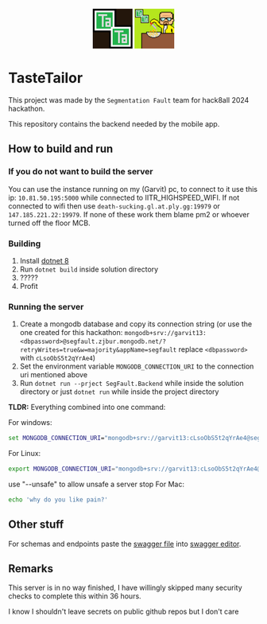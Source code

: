 <p align="center">
<img src="https://github.com/TanmayArya-1p/blob/blob/main/tastetailor/segfaulticon.png?raw=true" width=80></img>
<img src="https://github.com/TanmayArya-1p/blob/blob/main/segfaulticon.png?raw=true" width=80></img>
</p>

# TasteTailor

This project was made by the `Segmentation Fault` team for hack8all 2024 hackathon.

This repository contains the backend needed by the mobile app.

## How to build and run

### If you do not want to build the server
You can use the instance running on my (Garvit) pc, to connect to it use this ip: `10.81.50.195:5000` while connected to IITR_HIGHSPEED_WIFI.
If not connected to wifi then use `death-sucking.gl.at.ply.gg:19979` or `147.185.221.22:19979`. If none of these work them blame pm2 or whoever turned off the floor MCB.

### Building

1. Install [dotnet 8](https://dotnet.microsoft.com/en-us/download)
2. Run `dotnet build` inside solution directory
3. ?????
4. Profit

### Running the server
1. Create a mongodb database and copy its connection string (or use the one created for this hackathon: `mongodb+srv://garvit13:<dbpassword>@segfault.zjbur.mongodb.net/?retryWrites=true&w=majority&appName=segfault` replace `<dbpassword>` with `cLsoObS5t2qYrAe4`)
2. Set the environment variable `MONGODB_CONNECTION_URI` to the connection uri mentioned above
3. Run `dotnet run --prject SegFault.Backend` while inside the solution directory or just `dotnet run` while inside the project directory

**TLDR:**
Everything combined into one command:

For windows: 
```cmd
set MONGODB_CONNECTION_URI="mongodb+srv://garvit13:cLsoObS5t2qYrAe4@segfault.zjbur.mongodb.net/?retryWrites=true&w=majority&appName=segfault" && dotnet run --project SegFault.Backend
```
For Linux:
```sh
export MONGODB_CONNECTION_URI="mongodb+srv://garvit13:cLsoObS5t2qYrAe4@segfault.zjbur.mongodb.net/?retryWrites=true&w=majority&appName=segfault" && dotnet run --project SegFault.Backend
```
use "--unsafe" to allow unsafe a server stop
For Mac:
```zsh
echo 'why do you like pain?'
```

## Other stuff
For schemas and endpoints paste the [swagger file](https://github.com/toasty1307/SegFault.Backend/blob/master/SegFault.Backend/swagger.json) into [swagger editor](https://editor-next.swagger.io/).

## Remarks
This server is in no way finished, I have willingly skipped many security checks to complete this within 36 hours.

I know I shouldn't leave secrets on public github repos but I don't care
